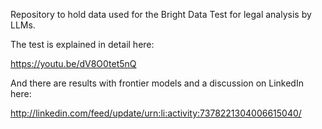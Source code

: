 Repository to hold  data used for the Bright Data Test for legal analysis by LLMs.

The test is explained in detail here:

https://youtu.be/dV8O0tet5nQ

And there are results with frontier models and a discussion on LinkedIn here:

http://linkedin.com/feed/update/urn:li:activity:7378221304006615040/
